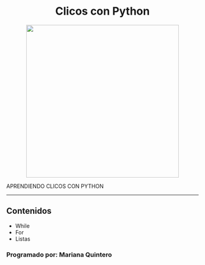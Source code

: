 <h1 align="Center">Clicos con Python </h1>
<p align="center">
  <img src="https://lh3.googleusercontent.com/XSDv6XYZ973bdxMBDJ1adLHpSSUv4vsZJaePpms21eZDl-27JIfTHIYXnnudwPfAg_1-59bKAarMhWGNagsTR2Gq0pAWBUw6CwYwH2V0TzDXZT9z1fKvr1vCOrk8nxZ-U7wVfOJq" heigth="400" width="400">
</p>

APRENDIENDO CLICOS CON PYTHON 

***

## Contenidos 
- While 
- For
- Listas

### Programado por: Mariana Quintero

